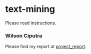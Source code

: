 # text-mining

Please read [instructions](instructions.md).


### Wilson Ciputra
Please find my report at [project_report](wilson_text_mining/project_report.md).
